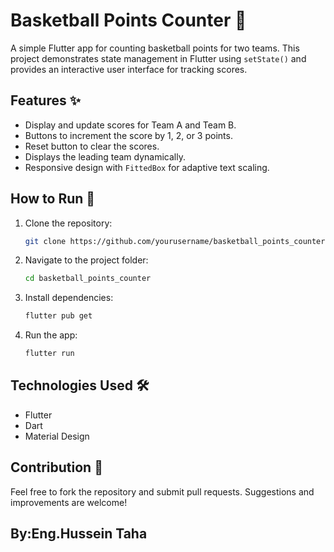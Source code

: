 # Basketball Points Counter 🏀

A simple Flutter app for counting basketball points for two teams. This project demonstrates state management in Flutter using `setState()` and provides an interactive user interface for tracking scores.

## Features ✨
- Display and update scores for Team A and Team B.
- Buttons to increment the score by 1, 2, or 3 points.
- Reset button to clear the scores.
- Displays the leading team dynamically.
- Responsive design with `FittedBox` for adaptive text scaling.

## How to Run 🚀
1. Clone the repository:
   ```bash
   git clone https://github.com/yourusername/basketball_points_counter.git
   ```
2. Navigate to the project folder:
   ```bash
   cd basketball_points_counter
   ```
3. Install dependencies:
   ```bash
   flutter pub get
   ```
4. Run the app:
   ```bash
   flutter run
   ```

## Technologies Used 🛠
- Flutter
- Dart
- Material Design

## Contribution 🤝
Feel free to fork the repository and submit pull requests. Suggestions and improvements are welcome!

## By:Eng.Hussein Taha
